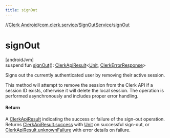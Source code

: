 ```yaml
---
title: signOut
---
```

//[Clerk Android](../../../index.html)/[com.clerk.service](../index.html)/[SignOutService](index.html)/[signOut](sign-out.html)



# signOut



[androidJvm]\
suspend fun [signOut](sign-out.html)(): [ClerkApiResult](../../com.clerk.network.serialization/-clerk-api-result/index.html)&lt;[Unit](https://kotlinlang.org/api/latest/jvm/stdlib/kotlin-stdlib/kotlin/-unit/index.html), [ClerkErrorResponse](../../com.clerk.model.error/-clerk-error-response/index.html)&gt;



Signs out the currently authenticated user by removing their active session.



This method will attempt to remove the session from the Clerk API if a session ID exists, otherwise it will delete the local session. The operation is performed asynchronously and includes proper error handling.



#### Return



A [ClerkApiResult](../../com.clerk.network.serialization/-clerk-api-result/index.html) indicating the success or failure of the sign-out operation. Returns [ClerkApiResult.success](../../com.clerk.network.serialization/-clerk-api-result/-companion/success.html) with [Unit](https://kotlinlang.org/api/latest/jvm/stdlib/kotlin-stdlib/kotlin/-unit/index.html) on successful sign-out, or [ClerkApiResult.unknownFailure](../../com.clerk.network.serialization/-clerk-api-result/-companion/unknown-failure.html) with error details on failure.





